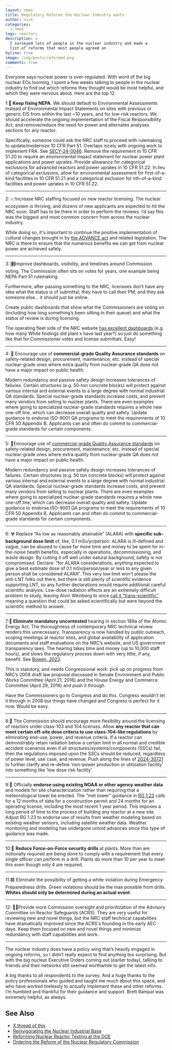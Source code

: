 ```yaml
---
layout: news
title: Regulatory Reforms the Nuclear Industry wants
author: nick
categories:
  - news
tags: reactors
description: >
  I surveyed lots of people in the nuclear industry and made a
  list of reforms that most people agreed on
byline: true
image: /img/posts/reformed.png
comments: true
---
```


<div class="row">
<div class="col-md-8" markdown="1">

Everyone says nuclear power is over-regulated. With word of the big nuclear EOs
looming, I spent a few weeks talking to people in the nuclear industry to find
out which reforms they thought would be most helpful, and which they were
nervous about. Here are the top 12.

1:🌳 **Keep fixing NEPA**. We should default to Environmental Assessments instead of
Environmental Impact Statements on sites with previous or generic EIS from
within the last ~10 years, and for low-risk reactors. We should accelerate the
ongoing implementation of the Fiscal Responsibility Act, and remove/reduce the
need for power and alternates analyses sections for any reactor.

Specifically, someone could ask the NRC staff to proceed with rulemaking to
update/modernize 10 CFR Part 51. Overlaps nicely with ongoing work to implement
FRA. See [SECY-24-0046](https://www.nrc.gov/docs/ML2407/ML24078A013.html).
Remove the requirement in 10 CFR 51.20 to require an environmental impact
statement for nuclear power plant applications and power uprates. Provide
allowance for categorical exclusions for advanced reactors and power uprates in
10 CFR 51.22. In lieu of categorical exclusions, allow for environmental
assessment for first-of-a-kind facilities in 10 CFR 51.21 and a categorical
exclusion for nth-of-a-kind facilities and power uprates in 10 CFR 51.22.

<hr/>

2: 📈Increase NRC staffing focused on new reactor licensing. The nuclear
ecosystem is thriving, and dozens of new applicants are expected to hit the NRC
soon. Staff has to be there in order to perform the reviews. I’d say this was
the biggest and most common concern from across the nuclear industry.

While doing so, it's important to continue the positive implementation of
cultural changes brought in by [the ADVANCE
act](https://www.nrc.gov/about-nrc/governing-laws/advance-act.html) and related
legislation. The NRC is there to ensure that the numerous benefits we can get
from nuclear power are achieved safely.

<hr/>

3: 🎛️Improve dashboards, visibility, and timelines around Commission voting.
The Commission often sits on votes for years, one example being NEPA Part 51
rulemaking.

Furthermore, after passing something to the NRC, licensees don’t have any idea
what the status is of submittal; they have to call their PM, and they ask
someone else… it should just be online.

Create public dashboards that show what the Commissioners are voting on
(including how long something’s been sitting in their queue) and what the status
of review is during licensing.

The operating fleet side of the NRC website [has excellent
dashboards](https://www.nrc.gov/reactors/operating/oversight/docket-chart.html?docket=cook1)
(e.g. how many White findings did plant x have last year?) so just do something
like that for Commissioner votes and license submittals. Easy!

<hr/>

4: 🧷 Encourage use of **commercial-grade Quality Assurance standards** on
safety-related design, procurement, maintenance, etc. instead of special
nuclear-grade ones where extra quality from nuclear-grade QA does not have a
major impact on public health.

Modern redundancy and passive safety design increases tolerances of failures.
Certain structures (e.g. 50-ton concrete blocks) will protect against various
internal and external events to a large degree with normal industrial QA
standards. Special nuclear-grade standards increase costs, and prevent many
vendors from selling to nuclear plants. There are even examples where going to
specialized nuclear-grade standards requires a whole new one-off line, which can
decrease overall quality and safety. Update guidance to endorse ISO-9001 QA
programs to meet the requirements of 10 CFR 50 Appendix B. Applicants can and
often do commit to commercial-grade standards for certain components.

<hr/>

5: 🧷Encourage use of [commercial-grade Quality Assurance
standards](https://www.iaea.org/publications/15505/suitability-evaluation-of-commercial-grade-products-for-use-in-nuclear-power-plant-safety-systems)
on safety-related design, procurement, maintenance, etc. instead of special
nuclear-grade ones where extra quality from nuclear-grade QA does not have a
major impact on public health.

Modern redundancy and passive safety design increases tolerances of failures.
Certain structures (e.g. 50 ton concrete blocks) will protect against various
internal and external events to a large degree with normal industrial QA
standards. Special nuclear-grade standards increase costs, and prevent many
vendors from selling to nuclear plants. There are even examples where going to
specialized nuclear-grade standards requires a whole new one-off line, which can
decrease overall quality and safety. Update guidance to endorse ISO-9001 QA
programs to meet the requirements of 10 CFR 50 Appendix B. Applicants can and
often do commit to commercial-grade standards for certain components.

<hr/>

6: ☢️ Replace “As low as reasonably attainable” (ALARA) with **specific
sub-background dose limit** of, like, 0.1 mSv/yr/person. ALARA is ill-defined
and vague, can be abused to cause far more time and money to be spent for
in-the-noise health benefits, especially in operations, decommissioning, and
waste design. By cutting it off well under natural background, safety is not
compromised. Declare: “for ALARA considerations, anything expected to give a
best estimate dose of 0.1 mSv/person/year or less to any given person shall be
considered ALARA”. This very low limit won’t please the anti-LNT folks out
there, but there is still plenty of scientific evidence supporting LNT, so any
further declarations would require additional careful scientific analysis.
Low-dose radiation effects are an extremely difficult problem to study, leaving
Alvin Weinberg to once [call it
“trans-scientific”](https://www.science.org/doi/epdf/10.1126/science.177.4045.211),
meaning a question that could be asked scientifically but were beyond the
scientific method to answer.

<hr/>

7:🤝 **Eliminate mandatory uncontested** hearing in section 189a of the Atomic
Energy Act. The thoroughness of contemporary NRC technical review renders this
unnecessary. Transparency is now handled by public outreach, scoping meetings at
reactor sites, and global availability of application documents and staff
evaluations on the NRC’s website, and US government transparency laws. The
hearing takes time and money (up to 10,000 staff hours), and slows the
regulatory process down with very little, if any, benefit. See [Bowen,
2023](https://www.energypolicy.columbia.edu/publications/improving-the-efficiency-of-nrc-power-reactor-licensing-the-1957-mandatory-hearing-reconsidered/).

This is statutory, and needs Congressional work: pick up on progress from NRC’s
2008 draft law proposal discussed in Senate Environment and Public Works
Committee (April 21, 2016) and the House Energy and Commerce Committee (April
29, 2016) and push it through.

Have the Commissioners go to Congress and do this. Congress wouldn’t let it
through in 2008 but things have changed and Congress is perfect for it now.
Would be easy.

<hr/>

8:🦺 The Commission should encourage more flexibility around the licensing of
reactors under class-103 and 104 licenses. Allow **any reactor that can meet
certain off-site dose criteria to use class-104-like regulations** by
eliminating end-use, power, and revenue criteria. If a reactor can demonstrably
retain radiation below a certain limit in all normal and credible accident
scenarios even if all structures/systems/components (SSCs) fail, then the
regulations imposed upon the SSCs should be reduced, regardless of power level,
use case, and revenue. Push along the lines of
[2024-30721](https://www.federalregister.gov/documents/2024/12/30/2024-30721/non-power-production-or-utilization-facility-license-renewal)
to further clarify and re-define ‘non-power production or utilization facility’
into something like ‘low dose risk facility’.

<hr/>

9:🍃 Officially **endorse using existing NOAA or other agency weather data** and
models for site characterization rather than requiring that a meteorological
tower be erected. The “met tower” guidance in [RG
1.23](https://www.nrc.gov/docs/ML0703/ML070350028.pdf) calls for a 12 months of
data for a construction permit and 24 months for an operating license, including
the most recent 1 year period. This imposes a long period of time to the process
of building any reactor at a new site. Adjust RG 1.23 to endorse use of results
from weather modeling based on existing weather sensors, including satellite
weather data. Weather monitoring and modeling has undergone untold advances
since this type of guidance was made.

<hr/>

10:💂 **Reduce Force-on-Force security drills** at plants. More than are notionally
required are being done to comply with a requirement that every single officer
can perform in a drill. Plants do more than 10 per year to meet this even though
only 4 are required.

<hr/>

11:🟩 Eliminate the possibility of getting a white violation during Emergency
Preparedness drills. Green violations should be the max possible from drills.
**Whites should only be determined during an actual event**.

<hr/>

12: 🧑‍⚖️Provide more Commission oversight and prioritization of the Advisory
Committee on Reactor Safeguards (ACRS). They are very useful for reviewing new
and novel things, but the NRC staff technical capabilities have dramatically
improved since the ACRS's founding in the early AEC days. Keep them focused on
new and novel things and minimize redundancy with staff capabilities and work.

<hr/>

The nuclear industry does have a policy wing that’s heavily engaged in ongoing
reforms, so I didn’t really expect to find anything too surprising. But with the
big nuclear Executive Orders coming out (earlier today), talking to friends and their
networks still seemed worthwhile to get the latest info.

A big thanks to all respondents to the survey. And a huge thanks to the policy
professionals who guided and taught me much about this space, and who have
worked tirelessly to actually implement these and other reforms. I’m humbled and
thankful for their guidance and support. Brett Rampal was extremely helpful, as always.

## See Also

- [X thread of this](https://x.com/whatisnuclear/status/1925922832787100040)
- [Reinvigorating the Nuclear Industrial Base](https://www.whitehouse.gov/presidential-actions/2025/05/reinvigorating-the-nuclear-industrial-base/)
- [Reforming Nuclear Reactor Testing at the DOE](https://www.whitehouse.gov/presidential-actions/2025/05/reforming-nuclear-reactor-testing-at-the-department-of-energy/)
- [Ordering the Reform of the Nuclear Regulatory Commission](https://www.whitehouse.gov/presidential-actions/2025/05/ordering-the-reform-of-the-nuclear-regulatory-commission/)

</div>
</div>
